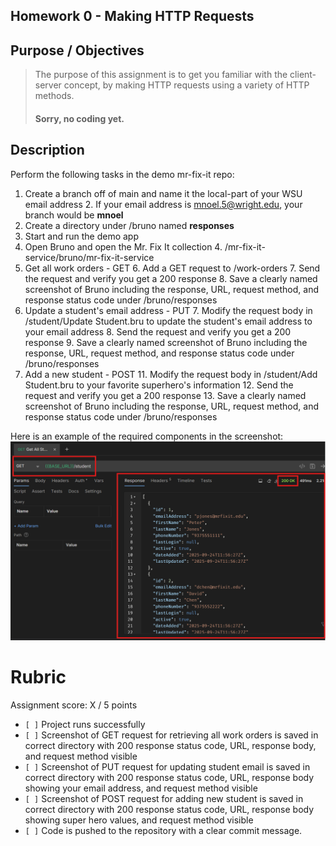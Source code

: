## Homework 0 - Making HTTP Requests

## Purpose / Objectives
> The purpose of this assignment is to get you familiar with the client-server concept, by making HTTP requests using a variety of HTTP methods.
> #### Sorry, no coding yet.

## Description

Perform the following tasks in the demo mr-fix-it repo:

1. Create a branch off of main and name it the local-part of your WSU email address
   2. If your email address is mnoel.5@wright.edu, your branch would be **mnoel**
3. Create a directory under /bruno named **responses**
3. Start and run the demo app
3. Open Bruno and open the Mr. Fix It collection
   4. /mr-fix-it-service/bruno/mr-fix-it-service
5. Get all work orders - GET
   6. Add a GET request to /work-orders
   7. Send the request and verify you get a 200 response
   8. Save a clearly named screenshot of Bruno including the response, URL, request method, and response status code under /bruno/responses
6. Update a student's email address - PUT
   7. Modify the request body in /student/Update Student.bru to update the student's email address to your email address
   8. Send the request and verify you get a 200 response
   9. Save a clearly named screenshot of Bruno including the response, URL, request method, and response status code under /bruno/responses
10. Add a new student - POST
    11. Modify the request body in /student/Add Student.bru to your favorite superhero's information
    12. Send the request and verify you get a 200 response
    13. Save a clearly named screenshot of Bruno including the response, URL, request method, and response status code under /bruno/responses

Here is an example of the required components in the screenshot:
![homework-screenshot-example.png](assets/homework-screenshot-example.png)


# Rubric

Assignment score: X / 5 points

-   `[ ]` Project runs successfully
-   `[ ]` Screenshot of GET request for retrieving all work orders is saved in correct directory with 200 response status code, URL, response body, and request method visible
-   `[ ]` Screenshot of PUT request for updating student email is saved in correct directory with 200 response status code, URL, response body showing your email address, and request method visible
-   `[ ]` Screenshot of POST request for adding new student is saved in correct directory with 200 response status code, URL, response body showing super hero values, and request method visible
-   `[ ]` Code is pushed to the repository with a clear commit message.

